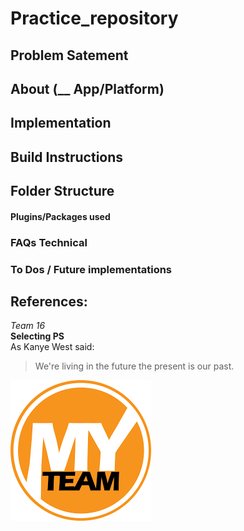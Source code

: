 # Practice_repository

## Problem Satement

## About (__ App/Platform)

## Implementation

## Build Instructions

## Folder Structure

#### Plugins/Packages used

### FAQs Technical

### To Dos / Future implementations
## References: 

*Team 16* <br/>
**Selecting PS**<br/>
As Kanye West said:
>We're living in the future
>the present is our past.<br/>

![Team Logo](/try.png)
